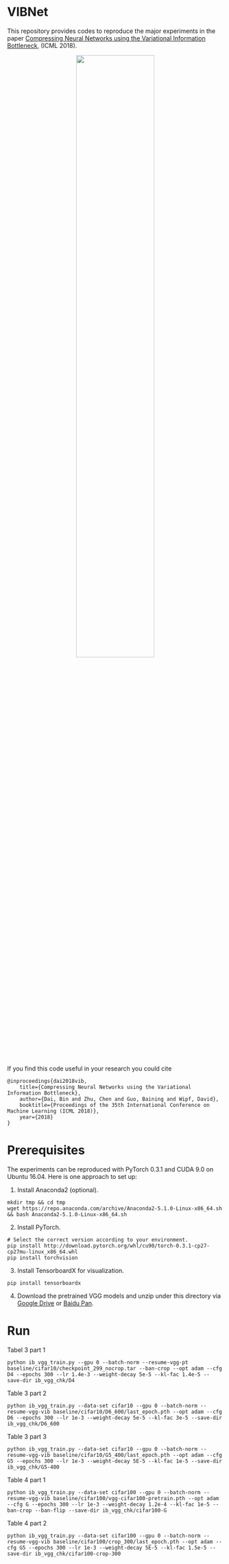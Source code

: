 # VIBNet
This repository provides codes to reproduce the major experiments in the paper [Compressing Neural Networks using the Variational Information Bottleneck](https://arxiv.org/abs/1802.10399), (ICML 2018).

<div  align="center">
<img src="https://user-images.githubusercontent.com/18202259/40783710-e1b72da2-6515-11e8-9121-11d699e4d909.png" width = "60%" />
</div>

If you find this code useful in your research you could cite
```
@inproceedings{dai2018vib,
    title={Compressing Neural Networks using the Variational Information Bottleneck},
    author={Dai, Bin and Zhu, Chen and Guo, Baining and Wipf, David},
    booktitle={Proceedings of the 35th International Conference on Machine Learning (ICML 2018)},
    year={2018}
}
```

# Prerequisites
The experiments can be reproduced with PyTorch 0.3.1 and CUDA 9.0 on Ubuntu 16.04. Here is one approach to set up:

1. Install Anaconda2 (optional).
```
mkdir tmp && cd tmp
wget https://repo.anaconda.com/archive/Anaconda2-5.1.0-Linux-x86_64.sh && bash Anaconda2-5.1.0-Linux-x86_64.sh
```

2. Install PyTorch.
```
# Select the correct version according to your environment. 
pip install http://download.pytorch.org/whl/cu90/torch-0.3.1-cp27-cp27mu-linux_x86_64.whl
pip install torchvision 
```

3. Install TensorboardX for visualization.
```
pip install tensorboardx
```

4. Download the pretrained VGG models and unzip under this directory via 
[Google Drive](https://drive.google.com/file/d/1W97IV97KtM_XBm9dGTsxdjYlCLSJbRZr/view?usp=sharing) or 
[Baidu Pan](https://pan.baidu.com/s/1YXNDcdz0mvvZhYekRPKXLA).

# Run
Tabel 3 part 1
```
python ib_vgg_train.py --gpu 0 --batch-norm --resume-vgg-pt baseline/cifar10/checkpoint_299_nocrop.tar --ban-crop --opt adam --cfg D4 --epochs 300 --lr 1.4e-3 --weight-decay 5e-5 --kl-fac 1.4e-5 --save-dir ib_vgg_chk/D4
```

Table 3 part 2
```
python ib_vgg_train.py --data-set cifar10 --gpu 0 --batch-norm --resume-vgg-vib baseline/cifar10/D6_600/last_epoch.pth --opt adam --cfg D6 --epochs 300 --lr 1e-3 --weight-decay 5e-5 --kl-fac 3e-5 --save-dir ib_vgg_chk/D6_600
```

Table 3 part 3
```
python ib_vgg_train.py --data-set cifar10 --gpu 0 --batch-norm --resume-vgg-vib baseline/cifar10/G5_400/last_epoch.pth --opt adam --cfg G5 --epochs 300 --lr 1e-3 --weight-decay 5E-5 --kl-fac 1e-5 --save-dir ib_vgg_chk/G5-400
```

Table 4 part 1
```
python ib_vgg_train.py --data-set cifar100 --gpu 0 --batch-norm --resume-vgg-vib baseline/cifar100/vgg-cifar100-pretrain.pth --opt adam --cfg G --epochs 300 --lr 1e-3 --weight-decay 1.2e-4 --kl-fac 1e-5 --ban-crop --ban-flip --save-dir ib_vgg_chk/cifar100-G
```

Table 4 part 2
```
python ib_vgg_train.py --data-set cifar100 --gpu 0 --batch-norm --resume-vgg-vib baseline/cifar100/crop_300/last_epoch.pth --opt adam --cfg G5 --epochs 300 --lr 1e-3 --weight-decay 5E-5 --kl-fac 1.5e-5 --save-dir ib_vgg_chk/cifar100-crop-300
```
